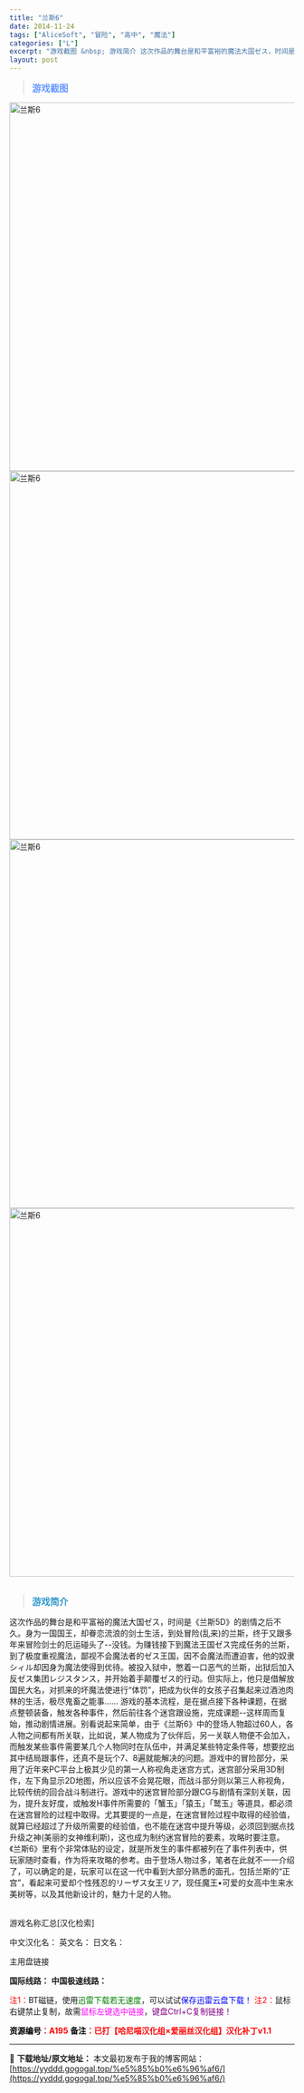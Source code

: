 ```yaml
---
title: "兰斯6"
date: 2014-11-24
tags: ["AliceSoft", "冒险", "高中", "魔法"]
categories: ["L"]
excerpt: "游戏截图 &nbsp; 游戏简介 这次作品的舞台是和平富裕的魔法大国ゼス，时间是《兰斯5D》的剧情之后不久。身为一国国王，却眷恋流浪的剑士生活，到处冒险(乱来)的兰斯，终于又跟多年来冒险剑士的厄运碰头了--没钱。为赚钱接下到魔法王国ゼス完成任务的兰斯，到了极度重视魔法，鄙视不会魔法者的ゼス王国，因不&hellip;"
layout: post
---
```


<div>
<blockquote><b><span style="font-size: 12pt; color: #6699ff;">游戏截图</span></b></blockquote>
<div><img title="点击放大" src="https://yyddd.gogogal.top/wp-content/uploads/2025/04/20250430_6811e673d9e22.webp" alt="兰斯6" width="650" /></div>
<div><img title="点击放大" src="https://yyddd.gogogal.top/wp-content/uploads/2025/04/20250430_6811e67527f58.webp" alt="兰斯6" width="650" /></div>
<div><img title="点击放大" src="https://yyddd.gogogal.top/wp-content/uploads/2025/04/20250430_6811e6771b365.webp" alt="兰斯6" width="650" /></div>
<div><img title="点击放大" src="https://yyddd.gogogal.top/wp-content/uploads/2025/04/20250430_6811e678a6d10.webp" alt="兰斯6" width="650" /></div>
&nbsp;
<blockquote><b><span style="font-size: 12pt; color: #3399cc;">游戏简介</span></b></blockquote>
<div>这次作品的舞台是和平富裕的魔法大国ゼス，时间是《兰斯5D》的剧情之后不久。身为一国国王，却眷恋流浪的剑士生活，到处冒险(乱来)的兰斯，终于又跟多年来冒险剑士的厄运碰头了--没钱。为赚钱接下到魔法王国ゼス完成任务的兰斯，到了极度重视魔法，鄙视不会魔法者的ゼス王国，因不会魔法而遭迫害，他的奴隶シィル却因身为魔法使得到优待。被投入狱中，憋着一口恶气的兰斯，出狱后加入反ゼス集团レジスタンス，并开始着手颠覆ゼス的行动。但实际上，他只是借解放国民大名，对抓来的坏魔法使进行“体罚”，把成为伙伴的女孩子召集起来过酒池肉林的生活，极尽鬼畜之能事……
游戏的基本流程，是在据点接下各种课题，在据点整顿装备，触发各种事件，然后前往各个迷宫跟设施，完成课题--这样周而复始，推动剧情进展。别看说起来简单，由于《兰斯6》中的登场人物超过60人，各人物之间都有所关联，比如说，某人物成为了伙伴后，另一关联人物便不会加入，而触发某些事件需要某几个人物同时在队伍中，并满足某些特定条件等，想要挖出其中结局跟事件，还真不是玩个7、8遍就能解决的问题。游戏中的冒险部分，采用了近年来PC平台上极其少见的第一人称视角走迷宫方式，迷宫部分采用3D制作，左下角显示2D地图，所以应该不会晃花眼，而战斗部分则以第三人称视角，比较传统的回合战斗制进行。游戏中的迷宫冒险部分跟CG与剧情有深刻关联，因为，提升友好度，或触发H事件所需要的「蟹玉」「猿玉」「鹫玉」等道具，都必须在迷宫冒险的过程中取得。尤其要提的一点是，在迷宫冒险过程中取得的经验值，就算已经超过了升级所需要的经验值，也不能在迷宫中提升等级，必须回到据点找升级之神(美丽的女神维利斯)，这也成为制约迷宫冒险的要素，攻略时要注意。《兰斯6》里有个非常体贴的设定，就是所发生的事件都被列在了事件列表中，供玩家随时查看，作为将来攻略的参考。由于登场人物过多，笔者在此就不一一介绍了，可以确定的是，玩家可以在这一代中看到大部分熟悉的面孔，包括兰斯的“正宫”，看起来可爱却个性残忍的リーザス女王リア，现任魔王•可爱的女高中生来水美树等，以及其他新设计的，魅力十足的人物。</div>
&nbsp;

游戏名称汇总[汉化检索]

中文汉化名：
英文名：
日文名：
</div>
<div class="panel panel-primary">
<div class="panel-heading">主用盘链接</div>
<div class="panel-body">

<b>国际线路：</b>
<b>中国极速线路：</b>


<span style="color: #ff0000;">注1：</span>BT磁链，使用<span style="color: #008000;">迅雷下载若无速度</span>，可以试试<span style="color: #0000ff;">保存迅雷云盘下载！</span>
<span style="color: #ff0000;">注2：</span>鼠标右键禁止复制，故需<span style="color: #ff00ff;">鼠标左键选中链接</span>，<span style="color: #800080;">键盘Ctrl+C复制链接！</span>

</div>
<div class="panel-footer"><span style="color: #ff0000;"><b><span style="color: #000000;">资源编号</span>：A195</b></span>
<span style="color: #ff0000;"><b><span style="color: #000000;">备注</span>：已打【哈尼喵汉化组×爱丽丝汉化组】汉化补丁v1.1</b></span></div>
</div>

---
📖 **下载地址/原文地址：** 本文最初发布于我的博客网站：[https://yyddd.gogogal.top/%e5%85%b0%e6%96%af6/](https://yyddd.gogogal.top/%e5%85%b0%e6%96%af6/)

